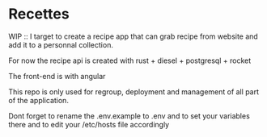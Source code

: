 # Recettes

WIP :: I target to create a recipe app that can grab recipe from website and add it to a personnal collection.

For now the recipe api is created with rust + diesel + postgresql + rocket

The front-end is with angular

This repo is only used for regroup, deployment and management of all part of the application.

Dont forget to rename the .env.example to .env and to set your variables there and to edit your /etc/hosts file accordingly
